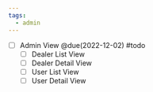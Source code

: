 ```yaml
---
tags:
  - admin
---
```


- [ ] Admin View @due(2022-12-02) #todo
	- [ ] Dealer List View
	- [ ] Dealer Detail View
	- [ ] User List View
	- [ ] User Detail View
